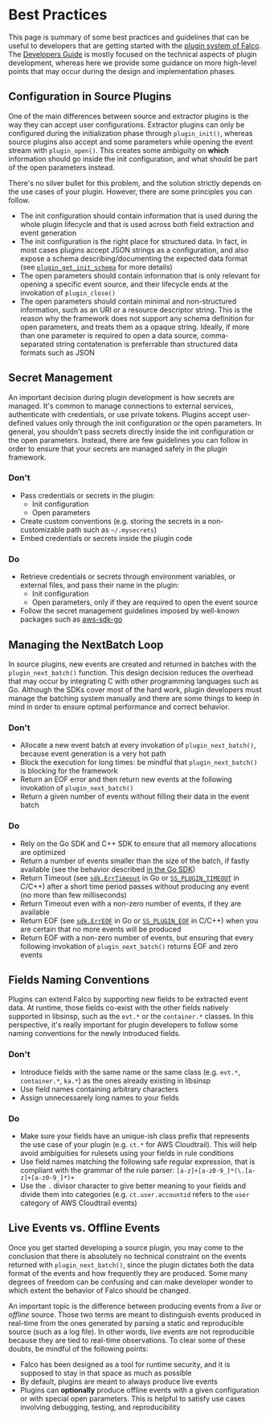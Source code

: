 # Best Practices

This page is summary of some best practices and guidelines that can be useful to developers that are getting started with the [plugin system of Falco](https://falco.org/docs/plugins/). The [Developers Guide](https://falco.org/docs/plugins/developers-guide/) is mostly focused on the technical aspects of plugin development, whereas here we provide some guidance on more high-level points that may occur during the design and implementation phases.

## Configuration in Source Plugins

One of the main differences between source and extractor plugins is the way they can accept user configurations. Extractor plugins can only be configured during the initialization phase through `plugin_init()`, whereas source plugins also accept and some parameters while opening the event stream with `plugin_open()`. This creates some ambiguity on **which** information should go inside the init configuration, and what should be part of the open parameters instead.

There's no silver bullet for this problem, and the solution strictly depends on the use cases of your plugin. However, there are some principles you can follow.

- The init configuration should contain information that is used during the whole plugin lifecycle and that is used across both field extraction and event generation
- The init configuration is the right place for structured data. In fact, in most cases plugins accept JSON strings as a configuration, and also expose a schema describing/documenting the expected data format (see [`plugin_get_init_schema`](https://falco.org/docs/plugins/plugin-api-reference/#const-char-plugin-get-init-schema-ss-plugin-schema-type-schema-type-required-no) for more details)
- The open parameters should contain information that is only relevant for opening a specific event source, and their lifecycle ends at the invokation of `plugin_close()`
- The open parameters should contain minimal and non-structured information, such as an URI or a resource descriptor string. This is the reason why the framework does not support any schema definition for open parameters, and treats them as a opaque string. Ideally, if more than one parameter is required to open a data source, comma-separated string contatenation is preferrable than structured data formats such as JSON

## Secret Management

An important decision during plugin development is how secrets are managed. It's common to manage connections to external services, authenticate with credentials, or use private tokens. Plugins accept user-defined values only through the init configuration or the open parameters. In general, you shouldn't pass secrets directly inside the init configuration or the open parameters. Instead, there are few guidelines you can follow in order to ensure that your secrets are managed safely in the plugin framework.

### Don't

- Pass credentials or secrets in the plugin:
    - Init configuration
    - Open parameters
- Create custom conventions (e.g. storing the secrets in a non-customizable path such as `~/.mysecrets`)
- Embed credentials or secrets inside the plugin code

### Do

- Retrieve credentials or secrets through environment variables, or external files, and pass their name in the plugin:
    - Init configuration
    - Open parameters, only if they are required to open the event source
- Follow the secret management guidelines imposed by well-known packages such as [aws-sdk-go](https://github.com/aws/aws-sdk-go#configuring-credentials)


## Managing the NextBatch Loop

In source plugins, new events are created and returned in batches with the `plugin_next_batch()` function. This design decision reduces the overhead that may occur by integrating C with other programming languages such as Go. Although the SDKs cover most of the hard work, plugin developers must manage the batching system manually and there are some things to keep in mind in order to ensure optimal performance and correct behavior.

### Don't

- Allocate a new event batch at every invokation of `plugin_next_batch()`, because event generation is a very hot path
- Block the execution for long times: be mindful that `plugin_next_batch()` is blocking for the framework
- Return an EOF error and then return new events at the following invokation of `plugin_next_batch()`
- Return a given number of events without filling their data in the event batch

### Do

- Rely on the Go SDK and C++ SDK to ensure that all memory allocations are optimized
- Return a number of events smaller than the size of the batch, if fastly available (see the behavior described [in the Go SDK](https://pkg.go.dev/github.com/falcosecurity/plugin-sdk-go@v0.1.0/pkg/sdk#NextBatcher))
- Return Timeout (see [`sdk.ErrTimeout`](https://github.com/falcosecurity/plugin-sdk-go/blob/0b4b6dc215141116c53398f3232aac98e49cdb80/pkg/sdk/sdk.go#L30) in Go or [`SS_PLUGIN_TIMEOUT`](https://github.com/falcosecurity/libs/blob/033c4b9f28e58e20a5822bd8a7419beea098af91/userspace/libscap/plugin_info.h#L76) in C/C++) after a short time period passes without producing any event (no more than few milliseconds)
- Return Timeout even with a non-zero number of events, if they are available
- Return EOF (see [`sdk.ErrEOF`](https://github.com/falcosecurity/plugin-sdk-go/blob/0b4b6dc215141116c53398f3232aac98e49cdb80/pkg/sdk/sdk.go#L25) in Go or [`SS_PLUGIN_EOF`](https://github.com/falcosecurity/libs/blob/033c4b9f28e58e20a5822bd8a7419beea098af91/userspace/libscap/plugin_info.h#L77) in C/C++) when you are certain that no more events will be produced
- Return EOF with a non-zero number of events, but ensuring that every following invokation of `plugin_next_batch()` returns EOF and zero events


## Fields Naming Conventions

Plugins can extend Falco by supporting new fields to be extracted event data. At runtime, those fields co-exist with the other fields natively supported in libsinsp, such as the `evt.*` or the `container.*` classes. In this perspective, it's really important for plugin developers to follow some naming conventions for the newly introduced fields.

### Don't

- Introduce fields with the same name or the same class (e.g. `evt.*`, `container.*`, `ka.*`) as the ones already existing in libsinsp
- Use field names containing arbitrary characters
- Assign unnecessarely long names to your fields

### Do

- Make sure your fields have an unique-ish class prefix that represents the use case of your plugin (e.g. `ct.*` for AWS Cloudtrail). This will help avoid ambiguities for rulesets using your fields in rule conditions
- Use field names matching the following safe regular expression, that is compliant with the grammar of the rule parser: `[a-z]+[a-z0-9_]*(\.[a-z]+[a-z0-9_]*)+`
- Use the `.` divisor character to give better meaning to your fields and divide them into categories (e.g. `ct.user.accountid` refers to the `user` category of AWS Cloudtrail events)


## Live Events vs. Offline Events

Once you get started developing a source plugin, you may come to the conclusion that there is absolutely no technical constraint on the events returned with `plugin_next_batch()`, since the plugin dictates both the data format of the events and how frequently they are produced. Some many degrees of freedom can be confusing and can make developer wonder to which extent the behavior of Falco should be changed.

An important topic is the difference between producing events from a *live* or *offline* source. Those two terms are meant to distinguish events produced in real-time from the ones generated by parsing a static and reproducible source (such as a log file). In other words, live events are not reproducible because they are tied to real-time observations. To clear some of these doubts, be mindful of the following points:

- Falco has been designed as a tool for runtime security, and it is supposed to stay in that space as much as possible
- By default, plugins are meant to always produce live events
- Plugins can **optionally** produce offline events with a given configuration or with special open parameters. This is helpful to satisfy use cases involving debugging, testing, and reproducibility
